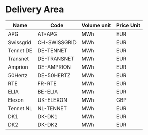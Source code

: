 # Delivery Area

| Name | Code | Volume unit | Price Unit |
| --- | --- | --- | --- |
| APG | AT-APG | MWh | EUR |
| Swissgrid | CH-SWISSGRID | MWh | EUR |
| Tennet DE | DE-TENNET | MWh | EUR |
| Transnet | DE-TRANSNET | MWh | EUR |
| Amprion | DE-AMPRION | MWh | EUR |
| 50Hertz | DE-50HERTZ | MWh | EUR |
| RTE | FR-RTE | MWh | EUR |
| ELIA | BE-ELIA | MWh | EUR |
| Elexon | UK-ELEXON | MWh | GBP |
| Tennet NL | NL-TENNET | MWh | EUR |
| DK1 | DK-DK1 | MWh | EUR |
| DK2 | DK-DK2 | MWh | EUR | 
